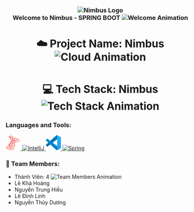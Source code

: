 <h3 align="center">   
  <div id="header" align="center">   
    <img src="https://media.giphy.com/media/M9gbBd9nbDrOTu1Mqx/giphy.gif" width="100" alt="Nimbus Logo"/>   
  </div>   
  <span>Welcome to Nimbus - SPRING BOOT</span>   
  <img src="https://media.giphy.com/media/hvRJCLFzcasrR4ia7z/giphy.gif" width="28" alt="Welcome Animation">   
</h3>   

<h1 id="project-name" align="center">  
  ☁️ Project Name: Nimbus  
  <img src="https://media.giphy.com/media/xT9IgplXh6W8hZ3v9q/giphy.gif" width="60" alt="Cloud Animation" class="cloud-animation"/>  
</h1>   
<h1 id="tech-stack" align="center">💻 Tech Stack: Nimbus   
  <img src="https://media2.giphy.com/media/QssGEmpkyEOhBCb7e1/giphy.gif?cid=ecf05e47a0n3gi1bfqntqmob8g9aid1oyj2wr3ds3mg700bl&rid=giphy.gif" width="5%" alt="Tech Stack Animation">  
</h1>   

<h3 align="left">Languages and Tools:</h3>   
<p align="left">   
  <a href="https://www.microsoft.com/en-us/sql-server" target="_blank" rel="noreferrer">   
    <img src="https://raw.githubusercontent.com/devicons/devicon/master/icons/microsoftsqlserver/microsoftsqlserver-plain.svg" alt="SQL Server" width="40" height="40"/>   
  </a>   
  <a href="https://www.jetbrains.com/idea/" target="_blank" rel="noreferrer">   
    <img src="https://www.vectorlogo.zone/logos/jetbrains/jetbrains-icon.svg" alt="IntelliJ" width="40" height="40"/>   
  </a>   
  <a href="https://code.visualstudio.com/" target="_blank" rel="noreferrer">   
    <img src="https://raw.githubusercontent.com/devicons/devicon/master/icons/vscode/vscode-original.svg" alt="Visual Studio Code" width="40" height="40"/>   
  </a>   
  <a href="https://spring.io/" target="_blank" rel="noreferrer">   
    <img src="https://www.vectorlogo.zone/logos/springio/springio-icon.svg" alt="Spring" width="40" height="40"/>   
  </a>   
</p>   

<h3 align="left">👥 Team Members:</h3>   
<ul align="left">   
  <li>Thành Viên: 4  
    <img src="https://media.giphy.com/media/3o7aDk7sPCXyK6zYxq/giphy.gif" width="20" alt="Team Members Animation">  
  </li>   
  <li>Lê Khả Hoàng</li>   
  <li>Nguyễn Trung Hiếu</li>   
  <li>Lê Đình Linh</li>   
  <li>Nguyễn Thùy Dương</li>   
</ul>  

<style>  
  .cloud-animation {  
    animation: float 3s ease-in-out infinite;  
  }  
  
  @keyframes float {  
    0% { transform: translatey(0px); }  
    50% { transform: translatey(-10px); }  
    100% { transform: translatey(0px); }  
  }  
</style>  
